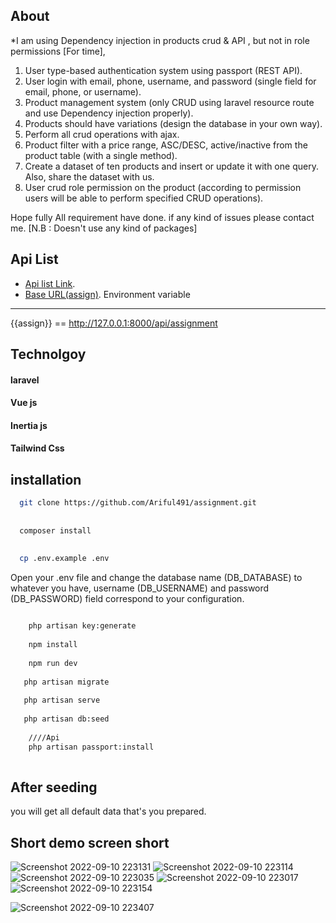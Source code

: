 About
------
 *I am using Dependency  injection   in products crud & API ,
but not in role permissions [For time],

1. User type-based authentication system using passport (REST API).
2. User login with email, phone, username, and password (single field for email, phone, or username).
3. Product management system (only CRUD using laravel resource route and use Dependency injection properly).
4. Products should have variations (design the database in your own way).
5. Perform all crud operations with ajax.
6. Product filter with a price range, ASC/DESC, active/inactive from the product table (with a single method).
7. Create a dataset of ten products and insert or update it with one query. Also, share the dataset with us.
8. User crud role permission on the product (according to permission users will be able to perform specified CRUD operations).

Hope fully  All requirement have done. if any kind of issues please contact me.
[N.B : Doesn't use any kind of packages]

Api List
------

- [Api list Link](https://www.getpostman.com/collections/46cfb22cd0bc0e495b6f).
- [Base URL(assign)](http://127.0.0.1:8000/api/assignment).
Environment variable
------
{{assign}} == http://127.0.0.1:8000/api/assignment

Technolgoy
------
#### laravel 
#### Vue js 
#### Inertia js 
#### Tailwind Css 


installation
------
``` bash
  git clone https://github.com/Ariful491/assignment.git
  
  
  composer install
  
  
  cp .env.example .env
```
Open your .env file and change the database name (DB_DATABASE) to whatever you have, username (DB_USERNAME) and password (DB_PASSWORD) field correspond to your configuration.

``` bash

    php artisan key:generate
    
    npm install
    
    npm run dev
   
   php artisan migrate
   
   php artisan serve
   
   php artisan db:seed
    
    ////Api
    php artisan passport:install
   
```

 After seeding
 ------

you will get   all default data that's you prepared.
 
Short demo screen short
------
![Screenshot 2022-09-10 223131](https://user-images.githubusercontent.com/52754507/189492846-dad72571-2a72-4506-b569-cbd6ab20154e.png)
![Screenshot 2022-09-10 223114](https://user-images.githubusercontent.com/52754507/189492847-43594f9a-47af-4552-98dd-88b3e6857d4b.png)
![Screenshot 2022-09-10 223035](https://user-images.githubusercontent.com/52754507/189492849-7c3bb668-7aec-453a-abe0-cf698eb549c1.png)
![Screenshot 2022-09-10 223017](https://user-images.githubusercontent.com/52754507/189492851-5c70b5af-8fb1-4ce3-b427-b9f70072c196.png)
![Screenshot 2022-09-10 223154](https://user-images.githubusercontent.com/52754507/189492854-9f31a185-2b91-46a0-8571-152e3e68fdfb.png)

![Screenshot 2022-09-10 223407](https://user-images.githubusercontent.com/52754507/189492914-58ad8d28-70fe-40c3-9193-b2717f783161.png)


 
